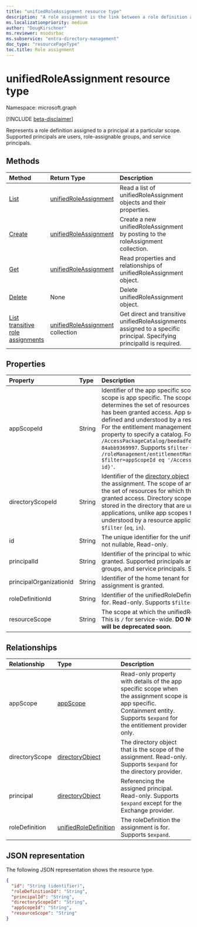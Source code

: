 ```yaml
---
title: "unifiedRoleAssignment resource type"
description: "A role assignment is the link between a role definition and a principal at a particular scope for granting access."
ms.localizationpriority: medium
author: "DougKirschner"
ms.reviewer: msodsrbac
ms.subservice: "entra-directory-management"
doc_type: "resourcePageType"
toc.title: Role assignment
---
```


# unifiedRoleAssignment resource type

Namespace: microsoft.graph

[!INCLUDE [beta-disclaimer](../../includes/beta-disclaimer.md)]

Represents a role definition assigned to a principal at a particular scope. Supported principals are users, role-assignable groups, and service principals.

## Methods

| Method       | Return Type | Description |
|:-------------|:------------|:------------|
| [List](../api/rbacapplication-list-roleassignments.md) | [unifiedRoleAssignment](unifiedroleassignment.md) | Read a list of unifiedRoleAssignment objects and their properties. |
| [Create](../api/rbacapplication-post-roleassignments.md) | [unifiedRoleAssignment](unifiedroleassignment.md) | Create a new unifiedRoleAssignment by posting to the roleAssignment collection. |
| [Get](../api/unifiedroleassignment-get.md) | [unifiedRoleAssignment](unifiedroleassignment.md) | Read properties and relationships of unifiedRoleAssignment object. |
| [Delete](../api/unifiedroleassignment-delete.md) | None | Delete unifiedRoleAssignment object. |
| [List transitive role assignments](../api/rbacapplication-list-transitiveroleassignments.md) | [unifiedRoleAssignment](unifiedroleassignment.md) collection | Get direct and transitive unifiedRoleAssignments assigned to a specific principal. Specifying principalId is required. |

## Properties

| Property     | Type        | Description |
|:-------------|:------------|:------------|
|appScopeId|String|Identifier of the app specific scope when the assignment scope is app specific. The scope of an assignment determines the set of resources for which the principal has been granted access. App scopes are scopes that are defined and understood by a resource application only. For the entitlement management provider, use this property to specify a catalog. For example, `/AccessPackageCatalog/beedadfe-01d5-4025-910b-84abb9369997`. Supports `$filter` (`eq`, `in`). For example `/roleManagement/entitlementManagement/roleAssignments?$filter=appScopeId eq '/AccessPackageCatalog/{catalog id}'`.|
|directoryScopeId|String|Identifier of the [directory object](directoryobject.md) representing the scope of the assignment. The scope of an assignment determines the set of resources for which the principal has been granted access. Directory scopes are shared scopes stored in the directory that are understood by multiple applications, unlike app scopes that are defined and understood by a resource application only. Supports `$filter` (`eq`, `in`).|
|id|String| The unique identifier for the unifiedRoleAssignment. Key, not nullable, Read-only. |
|principalId|String| Identifier of the principal to which the assignment is granted. Supported principals are users, role-assignable groups, and service principals. Supports `$filter` (`eq`, `in`). |
|principalOrganizationId|String| Identifier of the home tenant for the principal to which the assignment is granted. |
|roleDefinitionId|String| Identifier of the unifiedRoleDefinition the assignment is for. Read-only. Supports `$filter` (`eq`, `in`). |
|resourceScope|String| The scope at which the unifiedRoleAssignment applies. This is `/` for service-wide. **DO NOT USE. This property will be deprecated soon.**|

## Relationships

| Relationship | Type        | Description |
|:-------------|:------------|:------------|
|appScope|[appScope](appscope.md)|Read-only property with details of the app specific scope when the assignment scope is app specific. Containment entity. Supports `$expand` for the entitlement provider only.|
|directoryScope|[directoryObject](directoryobject.md)|The directory object that is the scope of the assignment. Read-only. Supports `$expand` for the directory provider.|
|principal|[directoryObject](directoryobject.md)| Referencing the assigned principal. Read-only. Supports `$expand` except for the Exchange provider.|
|roleDefinition|[unifiedRoleDefinition](unifiedroledefinition.md)|The roleDefinition the assignment is for. Supports `$expand`.|



## JSON representation

The following JSON representation shows the resource type.

<!-- {
  "blockType": "resource",
  "optionalProperties": [

  ],
  "@odata.type": "microsoft.graph.unifiedRoleAssignment",
  "keyProperty": "id"
}-->

```json
{
  "id": "String (identifier)",
  "roleDefinitionId": "String",
  "principalId": "String",
  "directoryScopeId": "String",
  "appScopeId": "String",
  "resourceScope": "String"
}
```

<!-- uuid: 16cd6b66-4b1a-43a1-adaf-3a886856ed98
2019-02-04 14:57:30 UTC -->
<!-- {
  "type": "#page.annotation",
  "description": "unifiedRoleAssignment resource",
  "keywords": "",
  "section": "documentation",
  "tocPath": ""
}-->
